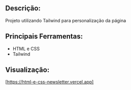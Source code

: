 ## Descrição:
Projeto utilizando Tailwind para personalização da página

## Principais Ferramentas: 
* HTML e CSS
* Tailwind
 
## Visualização:
[https://html-e-css-newsletter.vercel.app]
